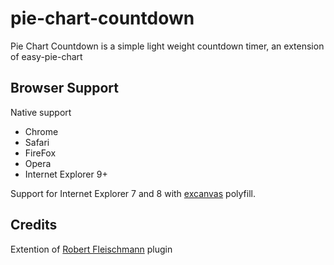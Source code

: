 # pie-chart-countdown
Pie Chart Countdown is a simple light weight countdown timer, an extension of easy-pie-chart

## Browser Support
Native support

* Chrome
* Safari
* FireFox
* Opera
* Internet Explorer 9+

Support for Internet Explorer 7 and 8 with [excanvas](https://code.google.com/p/explorercanvas/wiki/Instructions) polyfill.

## Credits
Extention of [Robert Fleischmann](https://github.com/rendro/easy-pie-chart) plugin
